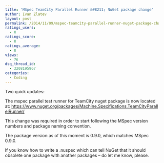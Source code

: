 ```yaml
---
title: 'MSpec TeamCity Parallel Runner &#8211; NuGet package change'
author: Ivan Zlatev
layout: post
permalink: /2014/11/09/mspec-teamcity-parallel-runner-nuget-package-change/
ratings_users:
  - 0
ratings_score:
  - 0
ratings_average:
  - 0
views:
  - 76
dsq_thread_id:
  - 3208195967
categories:
  - Coding
---
```

Two quick updates:

The mspec parallel test runner for TeamCity nuget package is now located at: <a href="https://www.nuget.org/packages/Machine.Specifications.TeamCityParallelRunner/" target="_blank">https://www.nuget.org/packages/Machine.Specifications.TeamCityParallelRunner/</a>

This change was required in order to start following the MSpec version numbers and package naming convention.

The package version as of this moment is 0.9.0, which matches MSpec 0.9.0.

If you know how to write a .nuspec which can tell NuGet that it should obsolete one package with another packages &#8211; do let me know, please.